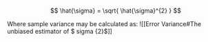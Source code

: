 $$
\hat{\sigma} = \sqrt{ \hat{\sigma}^{2} }
$$

Where sample variance may be calculated as:
![[Error Variance#The unbiased estimator of $ sigma {2}$]]
